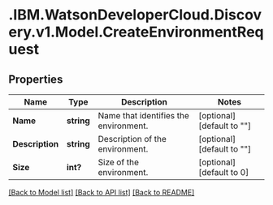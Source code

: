 # .IBM.WatsonDeveloperCloud.Discovery.v1.Model.CreateEnvironmentRequest
## Properties

Name | Type | Description | Notes
------------ | ------------- | ------------- | -------------
**Name** | **string** | Name that identifies the environment. | [optional] [default to ""]
**Description** | **string** | Description of the environment. | [optional] [default to ""]
**Size** | **int?** | Size of the environment. | [optional] [default to 0]

[[Back to Model list]](../README.md#documentation-for-models) [[Back to API list]](../README.md#documentation-for-api-endpoints) [[Back to README]](../README.md)

